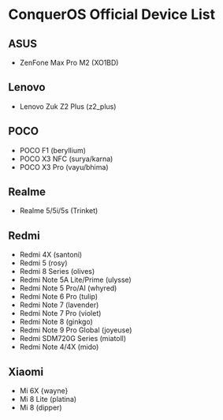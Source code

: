 # ConquerOS Official Device List

## ASUS
- ZenFone Max Pro M2 (XO1BD)

## Lenovo
- Lenovo Zuk Z2 Plus (z2_plus)

## POCO
- POCO F1 (beryllium)
- POCO X3 NFC (surya/karna)
- POCO X3 Pro (vayu/bhima)

## Realme
- Realme 5/5i/5s (Trinket)

## Redmi
- Redmi 4X (santoni)
- Redmi 5 (rosy)
- Redmi 8 Series (olives)
- Redmi Note 5A Lite/Prime (ulysse)
- Redmi Note 5 Pro/AI (whyred)
- Redmi Note 6 Pro (tulip)
- Redmi Note 7 (lavender)
- Redmi Note 7 Pro (violet)
- Redmi Note 8 (ginkgo)
- Redmi Note 9 Pro Global (joyeuse)
- Redmi SDM720G Series (miatoll)
- Redmi Note 4/4X (mido)

## Xiaomi
- Mi 6X {wayne}
- Mi 8 Lite (platina)
- Mi 8 (dipper)
